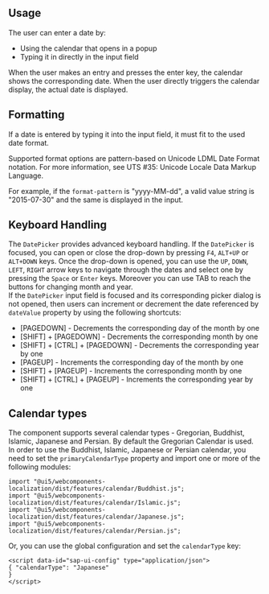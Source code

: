 ## Usage

The user can enter a date by:

- Using the calendar that opens in a popup
- Typing it in directly in the input field

When the user makes an entry and presses the enter key, the calendar shows the corresponding date. When the user directly triggers the calendar display, the actual date is displayed.

## Formatting

If a date is entered by typing it into the input field, it must fit to the used date format.

Supported format options are pattern-based on Unicode LDML Date Format notation. For more information, see <ui5-link target="_blank" href="http://unicode.org/reports/tr35/#Date_Field_Symbol_Table">UTS #35: Unicode Locale Data Markup Language</ui5-link>.

For example, if the `format-pattern` is "yyyy-MM-dd", a valid value string is "2015-07-30" and the same is displayed in the input.

## Keyboard Handling

The `DatePicker` provides advanced keyboard handling. If the `DatePicker` is focused, you can open or close the drop-down by pressing `F4`, `ALT+UP` or `ALT+DOWN` keys. Once the drop-down is opened, you can use the `UP`, `DOWN`, `LEFT`, `RIGHT` arrow keys to navigate through the dates and select one by pressing the `Space` or `Enter` keys. Moreover you can use TAB to reach the buttons for changing month and year.  
If the `DatePicker` input field is focused and its corresponding picker dialog is not opened, then users can increment or decrement the date referenced by `dateValue` property by using the following shortcuts:

- \[PAGEDOWN\] - Decrements the corresponding day of the month by one
- \[SHIFT\] + \[PAGEDOWN\] - Decrements the corresponding month by one
- \[SHIFT\] + \[CTRL\] + \[PAGEDOWN\] - Decrements the corresponding year by one
- \[PAGEUP\] - Increments the corresponding day of the month by one
- \[SHIFT\] + \[PAGEUP\] - Increments the corresponding month by one
- \[SHIFT\] + \[CTRL\] + \[PAGEUP\] - Increments the corresponding year by one

## Calendar types

The component supports several calendar types - Gregorian, Buddhist, Islamic, Japanese and Persian. By default the Gregorian Calendar is used. In order to use the Buddhist, Islamic, Japanese or Persian calendar, you need to set the `primaryCalendarType` property and import one or more of the following modules:

`import "@ui5/webcomponents-localization/dist/features/calendar/Buddhist.js";`  
`import "@ui5/webcomponents-localization/dist/features/calendar/Islamic.js";`  
`import "@ui5/webcomponents-localization/dist/features/calendar/Japanese.js";`  
`import "@ui5/webcomponents-localization/dist/features/calendar/Persian.js";`

Or, you can use the global configuration and set the `calendarType` key:

```
<script data-id="sap-ui-config" type="application/json">
{ "calendarType": "Japanese"
}
</script>
```
